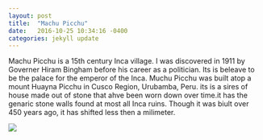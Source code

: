 ```yaml
---
layout: post
title:  "Machu Picchu"
date:   2016-10-25 10:34:16 -0400
categories: jekyll update
---
```

Machu Picchu is a 15th century Inca village. I was discovered in 1911 by Governer Hiram Bingham before his career as a politician. Its is beleave to be the palace for the emperor of the Inca. Muchu Picchu was built atop a mount Huayna Picchu in Cusco Region, Urubamba, Peru. its is a sires of house made out of stone that ahve been worn down over time.it has the genaric stone walls found at most all Inca ruins.
Though it was biult over 450 years ago, it has shifted less then a milimeter.

  <html>
    <body>
    <img src="https://lonelyplanetimages.imgix.net/mastheads/16641625.jpg?sharp=10&vib=20&w=1200"/>
    </body>
  </html>
